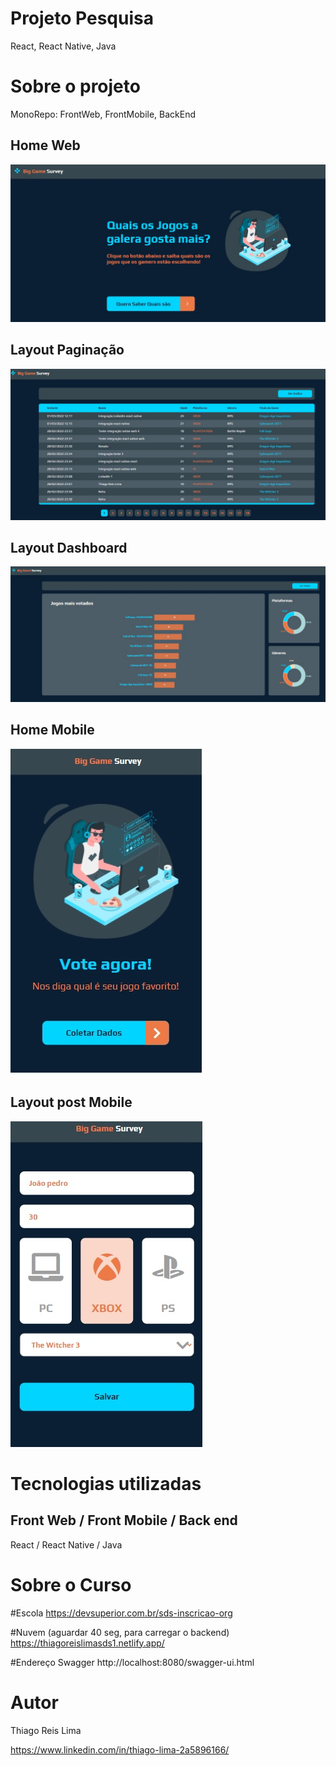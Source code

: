 # Projeto Pesquisa

React, React Native, Java

# Sobre o projeto
  MonoRepo: FrontWeb, FrontMobile, BackEnd

## Home Web
![Mobile 1](https://github.com/Thiago771414/imagensProjetos/blob/main/slices/mobile/dsPesquisa01.jpg)

## Layout Paginação
![Mobile 2](https://github.com/Thiago771414/imagensProjetos/blob/main/slices/mobile/dsPesquisa02.jpg)

## Layout Dashboard
![Mobile 3](https://github.com/Thiago771414/imagensProjetos/blob/main/slices/mobile/dsPesquisa03.jpg)

## Home Mobile
![Mobile 4](https://github.com/Thiago771414/imagensProjetos/blob/main/slices/mobile/dsPesquisa04.jpg)

## Layout post Mobile
![Mobile 5](https://github.com/Thiago771414/imagensProjetos/blob/main/slices/mobile/dsPesquisa05.jpg)

# Tecnologias utilizadas

## Front Web / Front Mobile / Back end
React / React Native / Java 

# Sobre o Curso
#Escola
https://devsuperior.com.br/sds-inscricao-org

#Nuvem (aguardar 40 seg, para carregar o backend)
https://thiagoreislimasds1.netlify.app/

#Endereço Swagger
http://localhost:8080/swagger-ui.html

# Autor

Thiago Reis Lima

https://www.linkedin.com/in/thiago-lima-2a5896166/
